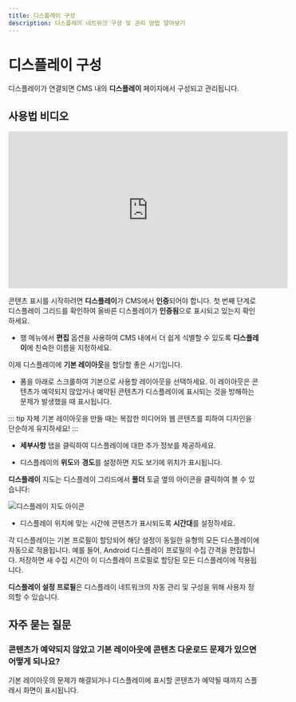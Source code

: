 ```yaml
---
title: 디스플레이 구성
description: 디스플레이 네트워크 구성 및 관리 방법 알아보기
---
```


# 디스플레이 구성

디스플레이가 연결되면 CMS 내의 **디스플레이** 페이지에서 구성되고 관리됩니다.

## 사용법 비디오

<iframe width="560" height="315" src="https://www.youtube.com/embed/DsYGiDgiigM" title="디스플레이 구성" frameborder="0" allow="accelerometer; autoplay; clipboard-write; encrypted-media; gyroscope; picture-in-picture" allowfullscreen></iframe>

콘텐츠 표시를 시작하려면 **디스플레이**가 CMS에서 **인증**되어야 합니다. 첫 번째 단계로 디스플레이 그리드를 확인하여 올바른 디스플레이가 **인증됨**으로 표시되고 있는지 확인하세요.

- 행 메뉴에서 **편집** 옵션을 사용하여 CMS 내에서 더 쉽게 식별할 수 있도록 **디스플레이**에 친숙한 이름을 지정하세요.

이제 디스플레이에 **기본 레이아웃**을 할당할 좋은 시기입니다.

- 폼을 아래로 스크롤하여 기본으로 사용할 레이아웃을 선택하세요. 이 레이아웃은 콘텐츠가 예약되지 않았거나 예약된 콘텐츠가 디스플레이에 표시되는 것을 방해하는 문제가 발생했을 때 표시됩니다.

::: tip
자체 기본 레이아웃을 만들 때는 복잡한 미디어와 웹 콘텐츠를 피하여 디자인을 단순하게 유지하세요!
:::

- **세부사항** 탭을 클릭하여 디스플레이에 대한 추가 정보를 제공하세요.

- 디스플레이의 **위도**와 **경도**를 설정하면 지도 보기에 위치가 표시됩니다.

**디스플레이** 지도는 디스플레이 그리드에서 **폴더** 토글 옆의 아이콘을 클릭하여 볼 수 있습니다:

![디스플레이 지도 아이콘](/img/display_configuration_map_view_icon.png)

- 디스플레이 위치에 맞는 시간에 콘텐츠가 표시되도록 **시간대**를 설정하세요.

각 디스플레이는 기본 프로필이 할당되어 해당 설정이 동일한 유형의 모든 디스플레이에 자동으로 적용됩니다. 예를 들어, Android 디스플레이 프로필의 수집 간격을 편집합니다. 저장하면 새 수집 시간이 이 디스플레이 프로필로 할당된 모든 디스플레이에 적용됩니다.

**디스플레이 설정 프로필**은 디스플레이 네트워크의 자동 관리 및 구성을 위해 사용자 정의할 수 있습니다.

## 자주 묻는 질문

### 콘텐츠가 예약되지 않았고 기본 레이아웃에 콘텐츠 다운로드 문제가 있으면 어떻게 되나요?

기본 레이아웃의 문제가 해결되거나 디스플레이에 표시할 콘텐츠가 예약될 때까지 스플래시 화면이 표시됩니다. 